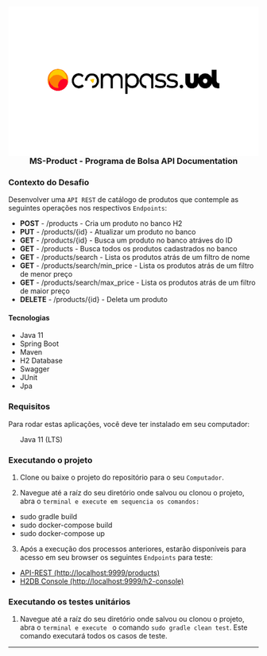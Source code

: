 <h3 align="center">
  <img align="center" alt="Logo Compass.UOL"  height="300" src="https://github.com/heckrodrigo/Programa-bolsa-openbanking-compass-uol/blob/main/src/main/resources/templates/compass.png" /><br>
  MS-Product - Programa de Bolsa API Documentation
</h3>


### Contexto do Desafio

Desenvolver uma `API REST` de catálogo de produtos que contemple as seguintes operações nos respectivos `Endpoints`:

<ul>
  <li> <b>POST</b> - /products - Cria um produto no banco H2
  <li> <b>PUT</b> - /products/{id} - Atualizar um produto no banco 
  <li> <b>GET</b> - /products/{id} - Busca um produto no banco atráves do ID
  <li> <b>GET</b> - /products - Busca todos os produtos cadastrados no banco
  <li> <b>GET</b> -  /products/search - Lista os produtos atrás de um filtro de nome
  <li> <b>GET</b> -  /products/search/min_price - Lista os produtos atrás de um filtro de menor preço
  <li> <b>GET</b> -  /products/search/max_price - Lista os produtos atrás de um filtro de maior preço
  <li> <b>DELETE</b> - /products/{id} - Deleta um produto 
</ul>



<h4>Tecnologias</h4> 
<ul>
  <li> Java 11
  <li> Spring Boot 
  <li> Maven
  <li> H2 Database
  <li> Swagger
  <li> JUnit
  <li> Jpa
</ul>

### Requisitos

Para rodar estas aplicações, você deve ter instalado em seu computador:

<ul> 
  Java 11 (LTS)
 
</ul> 

### Executando o projeto

1. Clone ou baixe o projeto do repositório para o seu `Computador`.

2. Navegue até a raíz do seu diretório onde salvou ou clonou o projeto, abra o `terminal e execute em sequencia os comandos:`
<ul> 
   <li> sudo gradle build
   <li> sudo docker-compose build
   <li> sudo docker-compose up
</ul>

3. Após a execução dos processos anteriores, estarão disponíveis para acesso em seu browser os seguintes `Endpoints` para teste:
<ul> 
  <li>
   <a href="http://localhost:9999/products" target="_blank">API-REST (http://localhost:9999/products)</a>

  <li>
   <a href="http://localhost:9999/h2-console" target="_blank">H2DB Console (http://localhost:9999/h2-console)</a>
</ul> 

### Executando os testes unitários

1. Navegue até a raíz do seu diretório onde salvou ou clonou o projeto, abra o `terminal e execute ` o comando `sudo gradle clean test`. Este comando executará todos os casos de teste.

<hr>


